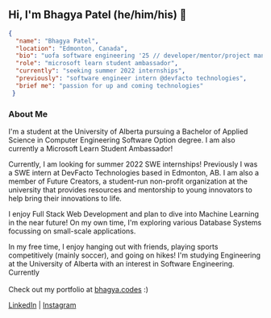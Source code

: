 ## Hi, I'm Bhagya Patel (he/him/his) 👋

```json
{
  "name": "Bhagya Patel",
  "location": "Edmonton, Canada",
  "bio": "uofa software engineering '25 // developer/mentor/project manager @future creators",
  "role": "microsoft learn student ambassador",
  "currently": "seeking summer 2022 internships",
  "previously": "software engineer intern @devfacto technologies",
  "brief me": "passion for up and coming technologies"
 }
```
### About Me
I'm a student at the University of Alberta pursuing a Bachelor of Applied Science in Computer Engineering Software Option degree. I am also currently a Microsoft Learn Student Ambassador!

Currently, I am looking for summer 2022 SWE internships! Previously I was a SWE intern at DevFacto Technologies based in Edmonton, AB. I am also a member of Future Creators, a student-run non-profit organization at the university that provides resources and mentorship to young innovators to help bring their innovations to life.

I enjoy Full Stack Web Development and plan to dive into Machine Learning in the near future! On my own time, I'm exploring various Database Systems focussing on small-scale applications.  

In my free time, I enjoy hanging out with friends, playing sports competitively (mainly soccer), and going on hikes!
I'm studying Engineering at the University of Alberta with an interest in Software Engineering. Currently </br></br>
Check out my portfolio at [bhagya.codes](https://bhagya.codes/) :)

[LinkedIn](https://www.linkedin.com/in/bhagyap/) | [Instagram](https://www.instagram.com/look_its_bhagya/)
